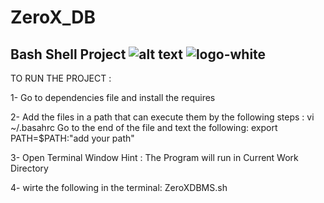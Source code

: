 # ZeroX_DB
Bash Shell Project 
![alt text](http://url/to/img.png)
![logo-white](https://user-images.githubusercontent.com/108538587/207140827-d0251b33-e1ca-4dd7-b592-030f37984d34.svg)
-------------------------------------------------------------------------------------------------------------------------
TO RUN THE PROJECT :

1- Go to dependencies file and install the requires

2- Add the files in a path that can execute them by the following steps :
vi ~/.basahrc
Go to the end of the file and text the following:
export PATH=$PATH:"add your path"

3- Open Terminal Window
Hint : The Program will run in Current Work Directory

4- wirte the following in the terminal:
ZeroXDBMS.sh

